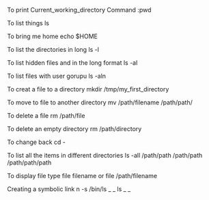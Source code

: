 To print Current_working_directory
Command :pwd

To list things
ls

To bring me home 
echo $HOME

To list the directories in long
ls -l

To list hidden files and in the long format
ls -al

To list files with user gorupu
ls -aln

To creat a file to a directory
mkdir /tmp/my_first_directory

To move to file to another directory
mv /path/filename /path/path/ 


To delete a file
rm /path/file


To delete an empty directory
rm /path/directory

To change back
cd -


To list all the items in different directories 
ls -all /path/path /path/path /path/path/path

To display file type 
file filename or file /path/filename

Creating a symbolic link
n -s /bin/ls  _ _ ls _ _
